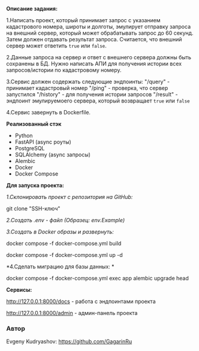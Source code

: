 **Описание задания:**

1.Написать проект, который принимает запрос с указанием кадастрового номера,
широты и долготы, эмулирует отправку запроса на внешний сервер, который
может обрабатывать запрос до 60 секунд. Затем должен отдавать результат 
запроса. Считается, что внешний сервер может ответить `true` или `false`.

2.Данные запроса на сервер и ответ с внешнего сервера должны быть сохранены
в БД. Нужно написать АПИ для получения истории всех запросов/истории по 
кадастровому номеру.

3.Сервис должен содержать следующие эндпоинты:
"/query" - принимает кадастровый номер
"/ping" - проверка, что  сервер запустился
"/history" - для получения истории запросов
"/result" - эндпоинт эмулируемоего сервера, который возвращает `true` или `false`

4.Сервис завернуть в Dockerfile.

**Реализованный стэк**

- Python
- FastAPI (async роуты)
- PostgreSQL
- SQLAlchemy (async запросы)
- Alembic
- Docker
- Docker Compose


**Для запуска проекта:**

*1.Склонировать проект с репозитория на GitHub:*

git clone "SSH-ключ"

*2.Создать .env - файл (Образец: env.Example)*

*3.Создать в Docker образы и развернуть:*

docker compose -f docker-compose.yml build

docker compose -f docker-compose.yml up -d

*4.Сделать миграцию для базы данных: *

docker compose -f docker-compose.yml exec app alembic upgrade head

**Сервисы:**

http://127.0.0.1:8000/docs - работа с эндпоинтами проекта

http://127.0.0.1:8000/admin - админ-панель проекта

### Автор
Evgeny Kudryashov: https://github.com/GagarinRu
